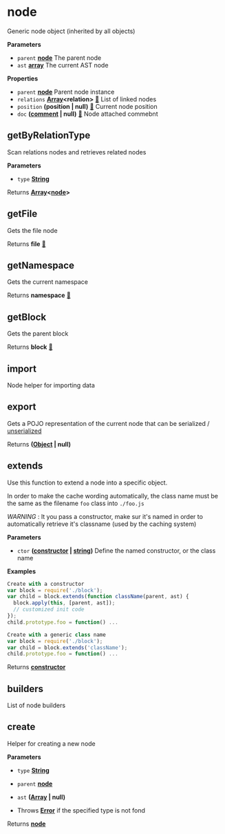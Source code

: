 <!-- Generated by documentation.js. Update this documentation by updating the source code. -->

# node

Generic node object (inherited by all objects)

**Parameters**

-   `parent` **[node](#node)** The parent node
-   `ast` **[array](https://developer.mozilla.org/en-US/docs/Web/JavaScript/Reference/Global_Objects/Array)** The current AST node

**Properties**

-   `parent` **[node](#node)** Parent node instance
-   `relations` **[Array](https://developer.mozilla.org/en-US/docs/Web/JavaScript/Reference/Global_Objects/Array)&lt;relation>** [:link:](RELATION.md) List of linked nodes
-   `position` **(position | null)** [:link:](POSITION.md) Current node position
-   `doc` **([comment](https://developer.mozilla.org/en-US/docs/Web/API/Comment/Comment) | null)** [:link:](COMMENT.md) Node attached commebnt

## getByRelationType

Scan relations nodes and retrieves related nodes

**Parameters**

-   `type` **[String](https://developer.mozilla.org/en-US/docs/Web/JavaScript/Reference/Global_Objects/String)** 

Returns **[Array](https://developer.mozilla.org/en-US/docs/Web/JavaScript/Reference/Global_Objects/Array)&lt;[node](#node)>** 

## getFile

Gets the file node

Returns **file** [:link:](FILE.md)

## getNamespace

Gets the current namespace

Returns **namespace** [:link:](NAMESPACE.md)

## getBlock

Gets the parent block

Returns **block** [:link:](BLOCK.md)

## import

Node helper for importing data

## export

Gets a POJO representation of the current node that can be serialized / [unserialized](#import)

Returns **([Object](https://developer.mozilla.org/en-US/docs/Web/JavaScript/Reference/Global_Objects/Object) | null)** 

## extends

Use this function to extend a node into a specific object.

In order to make the cache wording automatically, the class
name must be the same as the filename `foo` class into `./foo.js`

_WARNING_ : It you pass a constructor, make sur it's named in order to
automatically retrieve it's classname (used by the caching system)

**Parameters**

-   `ctor` **([constructor](https://developer.mozilla.org/en-US/docs/Web/JavaScript/Reference/Global_Objects/Object/constructor) \| [string](https://developer.mozilla.org/en-US/docs/Web/JavaScript/Reference/Global_Objects/String))** Define the named constructor, or the class name

**Examples**

```javascript
Create with a constructor
var block = require('./block');
var child = block.extends(function className(parent, ast) {
  block.apply(this, [parent, ast]);
  // customized init code
});
child.prototype.foo = function() ...
```

```javascript
Create with a generic class name
var block = require('./block');
var child = block.extends('className');
child.prototype.foo = function() ...
```

Returns **[constructor](https://developer.mozilla.org/en-US/docs/Web/JavaScript/Reference/Global_Objects/Object/constructor)** 

## builders

List of node builders

## create

Helper for creating a new node

**Parameters**

-   `type` **[String](https://developer.mozilla.org/en-US/docs/Web/JavaScript/Reference/Global_Objects/String)** 
-   `parent` **[node](#node)** 
-   `ast` **([Array](https://developer.mozilla.org/en-US/docs/Web/JavaScript/Reference/Global_Objects/Array) | null)** 


-   Throws **[Error](https://developer.mozilla.org/en-US/docs/Web/JavaScript/Reference/Global_Objects/Error)** if the specified type is not fond

Returns **[node](#node)** 
